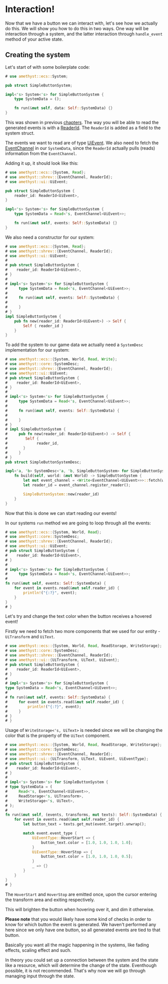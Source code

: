 # Interaction!

Now that we have a button we can interact with, let's see how we actually do this.
We will show you how to do this in two ways. One way will be interaction through a system,
and the latter interaction through `handle_event` method of your active state.

## Creating the system

Let's start of with some boilerplate code:

```rust ,edition2018,no_run,noplaypen
# use amethyst::ecs::System;

pub struct SimpleButtonSystem;

impl<'s> System<'s> for SimpleButtonSystem {
    type SystemData = ();

    fn run(&mut self, data: Self::SystemData) {}
}
```

This was shown in previous [chapters][sys_ini].
The way you will be able to read the generated
events is with a [ReaderId].
The `ReaderId` is added as a field to the system struct.

The events we want to read are of type [UiEvent].
We also need to fetch the [EventChannel] in our `SystemData`,
since the `ReaderId` actually pulls (reads) information  from the `EventChannel`.

Adding it up, it should look like this:

```rust ,edition2018,no_run,noplaypen
# use amethyst::ecs::{System, Read};
# use amethyst::shrev::{EventChannel, ReaderId};
# use amethyst::ui::UiEvent;

pub struct SimpleButtonSystem {
    reader_id: ReaderId<UiEvent>,
}

impl<'s> System<'s> for SimpleButtonSystem {
    type SystemData = Read<'s, EventChannel<UiEvent>>;

    fn run(&mut self, events: Self::SystemData) {}
}
```

We also need a constructor for our system:

```rust ,edition2018,no_run,noplaypen
# use amethyst::ecs::{System, Read};
# use amethyst::shrev::{EventChannel, ReaderId};
# use amethyst::ui::UiEvent;
#
# pub struct SimpleButtonSystem {
#    reader_id: ReaderId<UiEvent>,
# }
#
# impl<'s> System<'s> for SimpleButtonSystem {
#     type SystemData = Read<'s, EventChannel<UiEvent>>;
#
#     fn run(&mut self, events: Self::SystemData) {
#
#     }
# }
impl SimpleButtonSystem {
    pub fn new(reader_id: ReaderId<UiEvent>) -> Self {
        Self { reader_id }
    }
}
```

To add the system to our game data we actually need a `SystemDesc` implementation for our system:

```rust ,edition2018,no_run,noplaypen
# use amethyst::ecs::{System, World, Read, Write};
# use amethyst::core::SystemDesc;
# use amethyst::shrev::{EventChannel, ReaderId};
# use amethyst::ui::UiEvent;
# pub struct SimpleButtonSystem {
#    reader_id: ReaderId<UiEvent>,
# }
#
# impl<'s> System<'s> for SimpleButtonSystem {
#     type SystemData = Read<'s, EventChannel<UiEvent>>;
#
#     fn run(&mut self, events: Self::SystemData) {
#
#     }
# }
# impl SimpleButtonSystem {
#     pub fn new(reader_id: ReaderId<UiEvent>) -> Self {
#        Self {
#             reader_id,
#       }
#     }
# }
pub struct SimpleButtonSystemDesc;

impl<'a, 'b> SystemDesc<'a, 'b, SimpleButtonSystem> for SimpleButtonSystemDesc {
    fn build(self, world: &mut World) -> SimpleButtonSystem {
        let mut event_channel = <Write<EventChannel<UiEvent>>>::fetch(world);
        let reader_id = event_channel.register_reader();

        SimpleButtonSystem::new(reader_id)
    }
}
```

Now that this is done we can start reading our events!

In our systems `run` method we are going to loop through all the events:

```rust ,edition2018,no_run,noplaypen
# use amethyst::ecs::{System, World, Read};
# use amethyst::core::SystemDesc;
# use amethyst::shrev::{EventChannel, ReaderId};
# use amethyst::ui::UiEvent;
# pub struct SimpleButtonSystem {
#    reader_id: ReaderId<UiEvent>,
# }
#
# impl<'s> System<'s> for SimpleButtonSystem {
#     type SystemData = Read<'s, EventChannel<UiEvent>>;
#
fn run(&mut self, events: Self::SystemData) {
    for event in events.read(&mut self.reader_id) {
        println!("{:?}", event);
    }
}
# }
```

Let's try and change the text color when the button receives a hovered event!

Firstly we need to fetch two more components that
we used for our entity - `UiTransform` and `UiText`.

```rust ,edition2018,no_run,noplaypen
# use amethyst::ecs::{System, World, Read, ReadStorage, WriteStorage};
# use amethyst::core::SystemDesc;
# use amethyst::shrev::{EventChannel, ReaderId};
# use amethyst::ui::{UiTransform, UiText, UiEvent};
# pub struct SimpleButtonSystem {
#    reader_id: ReaderId<UiEvent>,
# }
#
# impl<'s> System<'s> for SimpleButtonSystem {
type SystemData = Read<'s, EventChannel<UiEvent>>;
#
# fn run(&mut self, events: Self::SystemData) {
#     for event in events.read(&mut self.reader_id) {
#         println!("{:?}", event);
#     }
# }
# }
```

Usage of `WriteStorage<'s, UiText>` is needed since we will be changing
the color that is the property of the `UiText` component.

```rust ,edition2018,no_run,noplaypen
# use amethyst::ecs::{System, World, Read, ReadStorage, WriteStorage};
# use amethyst::core::SystemDesc;
# use amethyst::shrev::{EventChannel, ReaderId};
# use amethyst::ui::{UiTransform, UiText, UiEvent, UiEventType};
# pub struct SimpleButtonSystem {
#    reader_id: ReaderId<UiEvent>,
# }
#
# impl<'s> System<'s> for SimpleButtonSystem {
# type SystemData = (
#     Read<'s, EventChannel<UiEvent>>,
#     ReadStorage<'s, UiTransform>,
#     WriteStorage<'s, UiText>,
# );
#
fn run(&mut self, (events, transforms, mut texts): Self::SystemData) {
    for event in events.read(&mut self.reader_id) {
        let button_text = texts.get_mut(event.target).unwrap();

        match event.event_type {
            UiEventType::HoverStart => {
                button_text.color = [1.0, 1.0, 1.0, 1.0];
            }
            UiEventType::HoverStop => {
                button_text.color = [1.0, 1.0, 1.0, 0.5];
            }
            _ => {}
        }
    }
}
# }
```

The `HoverStart` and `HoverStop` are emitted once, upon the cursor
entering the transform area and exiting respectively.

This will brighten the button when hovering over it, and dim it otherwise.

**Please note** that you would likely have some kind of checks in order to know
for which button the event is generated.
We haven't performed any here since we only have one button, so all generated
events are tied to that button.

Basically you want all the magic happening in the systems, like fading
effects, scaling effect and such.

In theory you could set up a connection between the system and the state
like a resource, which will determine the change of the state.
Eventhough possible, it is not recommended. That's why now
we will go through managing input through the state.

[eventchannel]: https://specs.amethyst.rs/docs/api/shrev/struct.eventchannel
[readerid]: https://docs.rs/specs/~0.16/specs/struct.ReaderId.html
[sys_ini]: ../concepts/system/system_initialization.html
[uievent]: https://docs.amethyst.rs/master/amethyst_ui/struct.UiEvent.html
